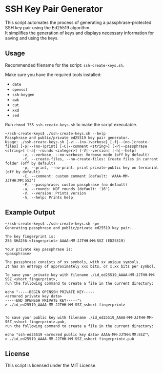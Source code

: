 # SSH Key Pair Generator

This script automates the process of generating a passphrase-protected SSH key pair using the Ed25519 algorithm.  
It simplifies the generation of keys and displays necessary information for saving and using the keys.

## Usage

Recommended filename for the script: `ssh-create-keys.sh`.

Make sure you have the required tools installed:

- `date`
- `openssl`
- `ssh-keygen`
- `awk`
- `cut`
- `xxd`
- `sed`

Run `chmod 755 ssh-create-keys.sh` to make the script executable.  

```
~/ssh-create-keys$ ./ssh-create-keys.sh --help
Passphrase and public/private ed25519 key pair generator.
Usage: ./ssh-create-keys.sh [-v|--(no-)verbose] [-f|--(no-)create-files] [-p|--(no-)print] [-C|--comment <string>] [-P|--passphrase <string>] [-a|--rounds <integer>] [-V|--version] [-h|--help]
        -v, --verbose, --no-verbose: Verbose mode (off by default)
        -f, --create-files, --no-create-files: Create files in current folder (off by default)
        -p, --print, --no-print: print private-public key on terminial (off by default)
        -C, --comment: custom comment (default: 'AAAA-MM-JJTHH:MM:SSZ')
        -P, --passphrase: custom passphrase (no default)
        -a, --rounds: KDF rounds (default: '16')
        -V, --version: Prints version
        -h, --help: Prints help
```

## Example Output

```
~/ssh-create-keys$ ./ssh-create-keys.sh -pv
Generating passphrase and public/private ed25519 key pair...

The key fingerprint is:
256 SHA256:<fingerprint> AAAA-MM-JJTHH:MM:SSZ (ED25519)

Your private key passphrase is:
<passphrase>

The passphrase consists of xx symbols, with xx unique symbols. 
It has an entropy of approximately xxx bits, or x.xx bits per symbol.

To save your private key with filename ./id_ed25519_AAAA-MM-JJTHH-MM-SSZ_<short fingerprint>,
run the following command to create a file in the current directory:

echo "-----BEGIN OPENSSH PRIVATE KEY-----
<armored private key data>
-----END OPENSSH PRIVATE KEY-----"\
> ./id_ed25519_AAAA-MM-JJTHH-MM-SSZ_<short fingerprint>


To save your public key with filename ./id_ed25519_AAAA-MM-JJTHH-MM-SSZ_<short fingerprint>.pub,
run the following command to create a file in the current directory:

echo "ssh-ed25519 <armored public key data> AAAA-MM-JJTHH:MM:SSZ"\
> ./id_ed25519_AAAA-MM-JJTHH-MM-SSZ_<short fingerprint>.pub
```

## License

This script is licensed under the MIT License.
